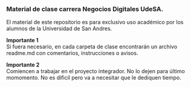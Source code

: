 ### Material de clase carrera Negocios Digitales UdeSA.
El material de este repositorio es para exclusivo uso académico por los alumnos de la Universidad de San Andres.

**Importante 1**  
Si fuera necesario, en cada carpeta de clase encontrarán un archivo readme.md con comentarios, instrucciones o avisos.

**Importante 2**  
Comiencen a trabajar en el proyecto integrador. No lo dejen para último momomento. No es dificil pero va a necesitar que le dediquen tiempo.
